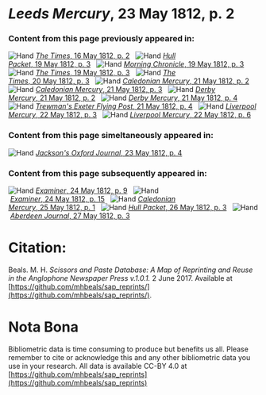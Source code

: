 # *Leeds Mercury*, 23 May 1812, p. 2  
  
### Content from this page previously appeared in:  
![Hand](http://scissorsandpaste.net/wp-content/uploads/2017/06/smallhandpointer.png) [*The Times*, 16 May 1812, p. 2](https://mhbeals.github.io/sap_html/The-Times/The-Times-16-May-1812-p-2)  
![Hand](http://scissorsandpaste.net/wp-content/uploads/2017/06/smallhandpointer.png) [*Hull Packet*, 19 May 1812, p. 3](https://mhbeals.github.io/sap_html/Hull-Packet/Hull-Packet-19-May-1812-p-3)  
![Hand](http://scissorsandpaste.net/wp-content/uploads/2017/06/smallhandpointer.png) [*Morning Chronicle*, 19 May 1812, p. 3](https://mhbeals.github.io/sap_html/Morning-Chronicle/Morning-Chronicle-19-May-1812-p-3)  
![Hand](http://scissorsandpaste.net/wp-content/uploads/2017/06/smallhandpointer.png) [*The Times*, 19 May 1812, p. 3](https://mhbeals.github.io/sap_html/The-Times/The-Times-19-May-1812-p-3)  
![Hand](http://scissorsandpaste.net/wp-content/uploads/2017/06/smallhandpointer.png) [*The Times*, 20 May 1812, p. 3](https://mhbeals.github.io/sap_html/The-Times/The-Times-20-May-1812-p-3)  
![Hand](http://scissorsandpaste.net/wp-content/uploads/2017/06/smallhandpointer.png) [*Caledonian Mercury*, 21 May 1812, p. 2](https://mhbeals.github.io/sap_html/Caledonian-Mercury/Caledonian-Mercury-21-May-1812-p-2)  
![Hand](http://scissorsandpaste.net/wp-content/uploads/2017/06/smallhandpointer.png) [*Caledonian Mercury*, 21 May 1812, p. 3](https://mhbeals.github.io/sap_html/Caledonian-Mercury/Caledonian-Mercury-21-May-1812-p-3)  
![Hand](http://scissorsandpaste.net/wp-content/uploads/2017/06/smallhandpointer.png) [*Derby Mercury*, 21 May 1812, p. 2](https://mhbeals.github.io/sap_html/Derby-Mercury/Derby-Mercury-21-May-1812-p-2)  
![Hand](http://scissorsandpaste.net/wp-content/uploads/2017/06/smallhandpointer.png) [*Derby Mercury*, 21 May 1812, p. 4](https://mhbeals.github.io/sap_html/Derby-Mercury/Derby-Mercury-21-May-1812-p-4)  
![Hand](http://scissorsandpaste.net/wp-content/uploads/2017/06/smallhandpointer.png) [*Trewman's Exeter Flying Post*, 21 May 1812, p. 4](https://mhbeals.github.io/sap_html/Trewman's-Exeter-Flying-Post/Trewman's-Exeter-Flying-Post-21-May-1812-p-4)  
![Hand](http://scissorsandpaste.net/wp-content/uploads/2017/06/smallhandpointer.png) [*Liverpool Mercury*, 22 May 1812, p. 3](https://mhbeals.github.io/sap_html/Liverpool-Mercury/Liverpool-Mercury-22-May-1812-p-3)  
![Hand](http://scissorsandpaste.net/wp-content/uploads/2017/06/smallhandpointer.png) [*Liverpool Mercury*, 22 May 1812, p. 6](https://mhbeals.github.io/sap_html/Liverpool-Mercury/Liverpool-Mercury-22-May-1812-p-6)  
  
### Content from this page simeltaneously appeared in:  
![Hand](http://scissorsandpaste.net/wp-content/uploads/2017/06/smallhandpointer.png) [*Jackson's Oxford Journal*, 23 May 1812, p. 4](https://mhbeals.github.io/sap_html/Jackson's-Oxford-Journal/Jackson's-Oxford-Journal-23-May-1812-p-4)  
  
### Content from this page subsequently appeared in:  
![Hand](http://scissorsandpaste.net/wp-content/uploads/2017/06/smallhandpointer.png) [*Examiner*, 24 May 1812, p. 9](https://mhbeals.github.io/sap_html/Examiner/Examiner-24-May-1812-p-9)  
![Hand](http://scissorsandpaste.net/wp-content/uploads/2017/06/smallhandpointer.png) [*Examiner*, 24 May 1812, p. 15](https://mhbeals.github.io/sap_html/Examiner/Examiner-24-May-1812-p-15)  
![Hand](http://scissorsandpaste.net/wp-content/uploads/2017/06/smallhandpointer.png) [*Caledonian Mercury*, 25 May 1812, p. 1](https://mhbeals.github.io/sap_html/Caledonian-Mercury/Caledonian-Mercury-25-May-1812-p-1)  
![Hand](http://scissorsandpaste.net/wp-content/uploads/2017/06/smallhandpointer.png) [*Hull Packet*, 26 May 1812, p. 3](https://mhbeals.github.io/sap_html/Hull-Packet/Hull-Packet-26-May-1812-p-3)  
![Hand](http://scissorsandpaste.net/wp-content/uploads/2017/06/smallhandpointer.png) [*Aberdeen Journal*, 27 May 1812, p. 3](https://mhbeals.github.io/sap_html/Aberdeen-Journal/Aberdeen-Journal-27-May-1812-p-3)  


# Citation: 

Beals. M. H. *Scissors and Paste Database: A Map of Reprinting and Reuse in the Anglophone Newspaper Press v.1.0.1.* 2 June 2017. Available at [https://github.com/mhbeals/sap_reprints/](https://github.com/mhbeals/sap_reprints/). 

# Nota Bona

Bibliometric data is time consuming to produce but benefits us all. Please remember to cite or acknowledge this and any other bibliometric data you use in your research. All data is available CC-BY 4.0 at [https://github.com/mhbeals/sap_reprints](https://github.com/mhbeals/sap_reprints)